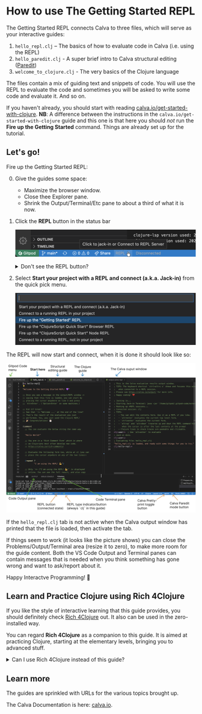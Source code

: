 # How to use The Getting Started REPL

The Getting Started REPL connects Calva to three files, which will serve as your interactive guides:

1. `hello_repl.clj` – The basics of how to evaluate code in Calva (i.e. using the REPL)
2. `hello_paredit.clj` - A super brief intro to Calva structural editing ([Paredit](https://calva.io/paredit))
3. `welcome_to_clojure.clj` - The very basics of the Clojure language

The files contain a mix of guiding text and snippets of code. You will use the REPL to evaluate the code and sometimes you will be asked to write some code and evaluate it. And so on.

If you haven't already, you should start with reading [calva.io/get-started-with-clojure](https://calva.io/get-started-with-clojure/).  **NB**: A difference between the instructions in the `calva.io/get-started-with-clojure` guide and this one is that here you should _not_ run the **Fire up the Getting Started** command. Things are already set up for the tutorial.

## Let's go!

Fire up the Getting Started REPL:

0. Give the guides some space:
   * Maximize the browser window.
   * Close thee Explorer pane.
   * Shrink the Output/Terminal/Etc pane to about a third of what it is now.
1. Click the **REPL** button in the status bar

   ![VS Code Statusbar with Clojure REPL button](status-bar-repl-button.png)

   <details><summary>Don't see the REPL button?</summary>

    This could be because some firewall or adblocker prevents the downloading of the Calva extension. See [issue #9](https://github.com/PEZ/rich4clojure/issues/9) for more clues on this.

    </details>
1. Select **Start your project with a REPL and connect (a.k.a. Jack-in)** from the quick pick menu.

   ![The Calva REPL Menu](repl-menu.png)

The REPL will now start and connect, when it is done it should look like so:

![](get-started-with-clojure-window-layout.png)

If the `hello_repl.clj` tab is not active when the Calva output window has printed that the file is loaded, then activate the tab.

If things seem to work (it looks like the picture shows) you can close the Problems/Output/Terminal area (resize it to zero), to make more room for the guide content. Both the VS Code Output and Terminal panes can contain messages that is needed when you think something has gone wrong and want to ask/report about it.

Happy Interactve Programming! 🎉

## Learn and Practice Clojure using Rich 4Clojure

If you like the style of interactive learning that this guide provides, you should definitely check [Rich 4Clojure](https://github.com/PEZ/rich4clojure) out. It also can be used in the zero-installed way.

You can regard **Rich 4Clojure** as a companion to this guide. It is aimed at practicing Clojure, starting at the elementary levels, bringing you to advanced stuff.

<details><summary>Can I use Rich 4Clojure instead of this guide?</summary>

I suggest you start by opening up this guide and do the Calva part of the excerises. Then use the `welcome_to_clojure.clj` guide in combination with **Rich 4Clojure**.

</details>

## Learn more

The guides are sprinkled with URLs for the various topics brought up.

The Calva Documentation is here: [calva.io](https://calva.io/).
